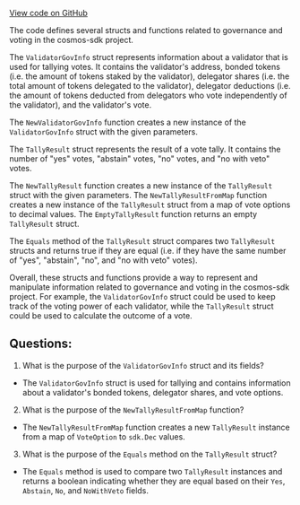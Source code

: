 [View code on GitHub](https://github.com/cosmos/cosmos-sdk/blob/main/x/gov/types/v1beta1/tally.go)

The code defines several structs and functions related to governance and voting in the cosmos-sdk project. 

The `ValidatorGovInfo` struct represents information about a validator that is used for tallying votes. It contains the validator's address, bonded tokens (i.e. the amount of tokens staked by the validator), delegator shares (i.e. the total amount of tokens delegated to the validator), delegator deductions (i.e. the amount of tokens deducted from delegators who vote independently of the validator), and the validator's vote. 

The `NewValidatorGovInfo` function creates a new instance of the `ValidatorGovInfo` struct with the given parameters. 

The `TallyResult` struct represents the result of a vote tally. It contains the number of "yes" votes, "abstain" votes, "no" votes, and "no with veto" votes. 

The `NewTallyResult` function creates a new instance of the `TallyResult` struct with the given parameters. The `NewTallyResultFromMap` function creates a new instance of the `TallyResult` struct from a map of vote options to decimal values. The `EmptyTallyResult` function returns an empty `TallyResult` struct. 

The `Equals` method of the `TallyResult` struct compares two `TallyResult` structs and returns true if they are equal (i.e. if they have the same number of "yes", "abstain", "no", and "no with veto" votes). 

Overall, these structs and functions provide a way to represent and manipulate information related to governance and voting in the cosmos-sdk project. For example, the `ValidatorGovInfo` struct could be used to keep track of the voting power of each validator, while the `TallyResult` struct could be used to calculate the outcome of a vote.
## Questions: 
 1. What is the purpose of the `ValidatorGovInfo` struct and its fields?
- The `ValidatorGovInfo` struct is used for tallying and contains information about a validator's bonded tokens, delegator shares, and vote options.

2. What is the purpose of the `NewTallyResultFromMap` function?
- The `NewTallyResultFromMap` function creates a new `TallyResult` instance from a map of `VoteOption` to `sdk.Dec` values.

3. What is the purpose of the `Equals` method on the `TallyResult` struct?
- The `Equals` method is used to compare two `TallyResult` instances and returns a boolean indicating whether they are equal based on their `Yes`, `Abstain`, `No`, and `NoWithVeto` fields.